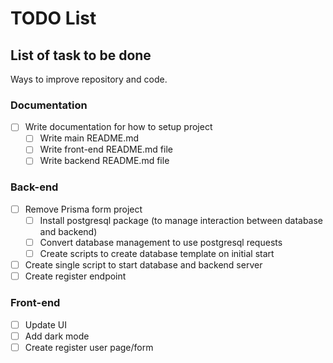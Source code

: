 # TODO List 

## List of task to be done 

Ways to improve repository and code.

### Documentation

- [ ] Write documentation for how to setup project
  - [ ] Write main README.md
  - [ ] Write front-end README.md file
  - [ ] Write backend README.md file

### Back-end

- [ ] Remove Prisma form project
  - [ ] Install postgresql package (to manage interaction between database and backend)
  - [ ] Convert database management to use postgresql requests
  - [ ] Create scripts to create database template on initial start
- [ ] Create single script to start database and backend server
- [ ] Create register endpoint

### Front-end

- [ ] Update UI
- [ ] Add dark mode
- [ ] Create register user page/form
